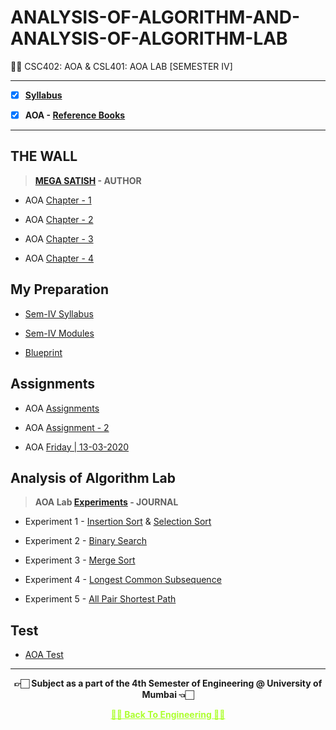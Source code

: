 # ANALYSIS-OF-ALGORITHM-AND-ANALYSIS-OF-ALGORITHM-LAB

 👍🏻 CSC402: AOA & CSL401: AOA LAB [SEMESTER IV] 
 
---
 
 - [X] **[Syllabus](https://github.com/Amey-Thakur/ANALYSIS-OF-ALGORITHM-AND-ANALYSIS-OF-ALGORITHM-LAB/blob/main/SE-Comps_CBCGS_Syllabus.pdf)**
 
 - [X] **AOA - [Reference Books](https://github.com/Amey-Thakur/ANALYSIS-OF-ALGORITHM-AND-ANALYSIS-OF-ALGORITHM-LAB/tree/main/Reference%20Books)**

---

## THE WALL

 >**[MEGA SATISH](https://github.com/msatmod) - AUTHOR**
 
 - AOA [Chapter - 1](https://github.com/Amey-Thakur/ANALYSIS-OF-ALGORITHM-AND-ANALYSIS-OF-ALGORITHM-LAB/blob/main/THE%20WALL/AOA_Chapter-1.pdf)
 
 - AOA [Chapter - 2](https://github.com/Amey-Thakur/ANALYSIS-OF-ALGORITHM-AND-ANALYSIS-OF-ALGORITHM-LAB/blob/main/THE%20WALL/AOA_Chapter-2.pdf)
 
 - AOA [Chapter - 3](https://github.com/Amey-Thakur/ANALYSIS-OF-ALGORITHM-AND-ANALYSIS-OF-ALGORITHM-LAB/blob/main/THE%20WALL/AOA_Chapter-3.pdf)
 
 - AOA [Chapter - 4](https://github.com/Amey-Thakur/ANALYSIS-OF-ALGORITHM-AND-ANALYSIS-OF-ALGORITHM-LAB/blob/main/THE%20WALL/AOA_Chapter-4.pdf)


## My Preparation
 
 - [Sem-IV Syllabus](https://github.com/Amey-Thakur/ANALYSIS-OF-ALGORITHM-AND-ANALYSIS-OF-ALGORITHM-LAB/blob/main/My%20Preparation/Syllabus.png)
 
 - [Sem-IV Modules](https://github.com/Amey-Thakur/ANALYSIS-OF-ALGORITHM-AND-ANALYSIS-OF-ALGORITHM-LAB/blob/main/My%20Preparation/Modules.png)
 
 - [Blueprint](https://github.com/Amey-Thakur/ANALYSIS-OF-ALGORITHM-AND-ANALYSIS-OF-ALGORITHM-LAB/blob/main/Blueprint%20(AOA).png)


## Assignments
 
 - AOA [Assignments](https://github.com/Amey-Thakur/ANALYSIS-OF-ALGORITHM-AND-ANALYSIS-OF-ALGORITHM-LAB/blob/main/Assignments/AOA_Assignments.pdf)
 
 - AOA [Assignment - 2](https://github.com/Amey-Thakur/ANALYSIS-OF-ALGORITHM-AND-ANALYSIS-OF-ALGORITHM-LAB/blob/main/Assignments/AOA_Assignment-2.pdf)
 
 - AOA [Friday | 13-03-2020](https://github.com/Amey-Thakur/ANALYSIS-OF-ALGORITHM-AND-ANALYSIS-OF-ALGORITHM-LAB/blob/main/Assignments/AOA_Friday.pdf)


## Analysis of Algorithm Lab
 
 >**AOA Lab [Experiments](https://github.com/Amey-Thakur/ANALYSIS-OF-ALGORITHM-AND-ANALYSIS-OF-ALGORITHM-LAB/blob/main/AOA%20Lab/PRACTICAL%20LAB.pdf) - JOURNAL**
 
 - Experiment 1 - [Insertion Sort](https://github.com/Amey-Thakur/ANALYSIS-OF-ALGORITHM-AND-ANALYSIS-OF-ALGORITHM-LAB/blob/main/AOA%20Lab/Experiment-1/insertionsort.c) & [Selection Sort](https://github.com/Amey-Thakur/ANALYSIS-OF-ALGORITHM-AND-ANALYSIS-OF-ALGORITHM-LAB/blob/main/AOA%20Lab/Experiment-1/selectionsort.c)
 
 - Experiment 2 - [Binary Search](https://github.com/Amey-Thakur/ANALYSIS-OF-ALGORITHM-AND-ANALYSIS-OF-ALGORITHM-LAB/blob/main/AOA%20Lab/Experiment-2/Binary_Search.c)
 
 - Experiment 3 - [Merge Sort](https://github.com/Amey-Thakur/ANALYSIS-OF-ALGORITHM-AND-ANALYSIS-OF-ALGORITHM-LAB/blob/main/AOA%20Lab/Experiment-3/Merge_Sort.c)
 
 - Experiment 4 - [Longest Common Subsequence](https://github.com/Amey-Thakur/ANALYSIS-OF-ALGORITHM-AND-ANALYSIS-OF-ALGORITHM-LAB/blob/main/AOA%20Lab/Experiment-4/LCS.c)
 
 - Experiment 5 - [All Pair Shortest Path](https://github.com/Amey-Thakur/ANALYSIS-OF-ALGORITHM-AND-ANALYSIS-OF-ALGORITHM-LAB/blob/main/AOA%20Lab/Experiment-5/allpairshortestpath.c)
 

## Test
 
 - [AOA Test](https://github.com/Amey-Thakur/ANALYSIS-OF-ALGORITHM-AND-ANALYSIS-OF-ALGORITHM-LAB/blob/main/AOA_Test_B-50.pdf)

---

<p align="center"> <b> 👉🏻 Subject as a part of the 4th Semester of Engineering @ University of Mumbai 👈🏻 <b> </p>
 
<p align="center"><a href='https://github.com/Amey-Thakur/ENGINEERING', style='color: greenyellow;'> ✌🏻 Back To Engineering ✌🏻</p>
